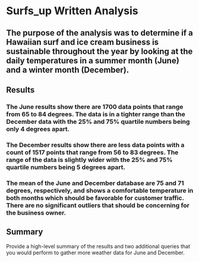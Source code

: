 # Surfs_up Written Analysis

## The purpose of the analysis was to determine if a Hawaiian surf and ice cream business is sustainable throughout the year by looking at the daily temperatures in a summer month (June) and a winter month (December).

## Results 
### The June results show there are 1700 data points that range from 65 to 84 degrees. The data is in a tighter range than the December data with the 25% and 75% quartile numbers being only 4 degrees apart.
### The December results show there are less data points with a count of 1517 points that range from 56 to 83 degrees. The range of the data is slightly wider with the 25% and 75% quartile numbers being 5 degrees apart.
### The mean of the June and December database are 75 and 71 degrees, respectively, and shows a comfortable temperature in both months which should be favorable for customer traffic. There are no significant outliers that should be concerning for the business owner. 

## Summary
Provide a high-level summary of the results and two additional queries that you would perform to gather more weather data for June and December.

